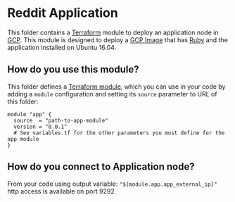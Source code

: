 # Reddit Application

This folder contains a [Terraform](https://www.terraform.io/) module to deploy an application node in [GCP](https://cloud.google.com/). This module 
is designed to deploy a [GCP Image](https://cloud.google.com/compute/docs/images) that has [Ruby](https://www.ruby-lang.org) and the application installed on Ubuntu 16.04.


## How do you use this module?

This folder defines a [Terraform module](https://www.terraform.io/docs/modules/usage.html), which you can use in your
code by adding a `module` configuration and setting its `source` parameter to URL of this folder:

```hcl
module "app" {
  source  = "path-to-app-module"
  version = "0.0.1"
  # See variables.tf for the other parameters you must define for the app module
}
``` 


## How do you connect to Application node?

From your code using output variable: `"${module.app.app_external_ip}"`
http access is available on port 9292
